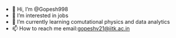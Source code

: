 - 👋 Hi, I’m @Gopesh998
- 👀 I’m interested in jobs
- 🌱 I’m currently learning comutational physics and data analytics
- 📫 How to reach me email:gopeshv21@iitk.ac.in

<!---
Gopesh998/Gopesh998 is a ✨ special ✨ repository because its `README.md` (this file) appears on your GitHub profile.
You can click the Preview link to take a look at your changes.
--->
